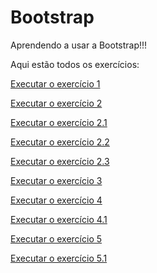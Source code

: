 # Bootstrap
 Aprendendo a usar a Bootstrap!!!
 
 Aqui estão todos os exercícios:

 <a href= "https://anajulialeite.github.io/Bootstrap/Aula01.html">Executar o exercício 1</a>

 <a href= "https://anajulialeite.github.io/Bootstrap/Aula02.html">Executar o exercício 2</a>

 <a href= "https://anajulialeite.github.io/Bootstrap/Aula02-1.html">Executar o exercício 2.1</a>

 <a href= "https://anajulialeite.github.io/Bootstrap/Aula02-2.html">Executar o exercício 2.2</a>

 <a href= "https://anajulialeite.github.io/Bootstrap/Aula02-3.html">Executar o exercício 2.3</a>

 <a href= "https://anajulialeite.github.io/Bootstrap/Aula03.html">Executar o exercício 3</a>

 <a href= "https://anajulialeite.github.io/Bootstrap/Aula04.html">Executar o exercício 4</a>

 <a href= "https://anajulialeite.github.io/Bootstrap/Aula04-1.html">Executar o exercício 4.1</a>

 <a href= "https://anajulialeite.github.io/Bootstrap/Aula05.html">Executar o exercício 5</a>

 <a href= "https://anajulialeite.github.io/Bootstrap/Aula05-1.html">Executar o exercício 5.1</a>